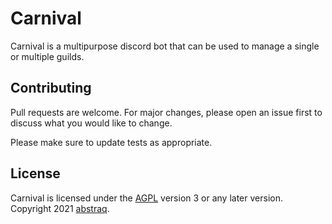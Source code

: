 # Carnival

Carnival is a multipurpose discord bot that can be used to manage a single or multiple guilds.

## Contributing
Pull requests are welcome. For major changes, please open an issue first to discuss what you would like to change.

Please make sure to update tests as appropriate.

## License

Carnival is licensed under the [AGPL](https://github.com/abstraq/carnival/blob/master/LICENSE) version 3 or any later version.
Copyright 2021 [abstraq](https://github.com/abstraq).